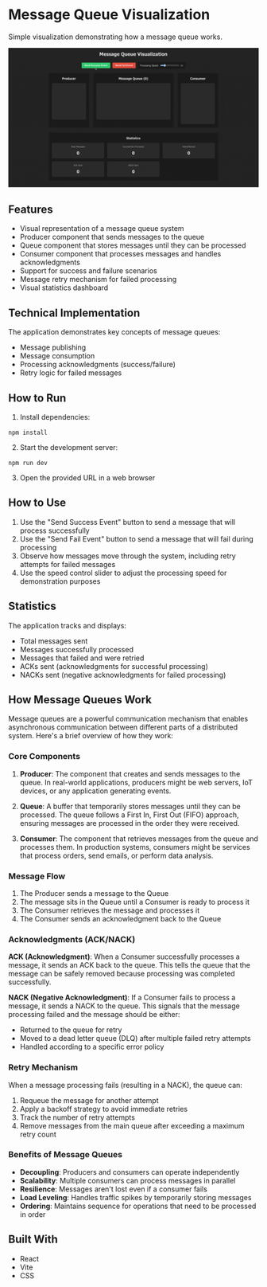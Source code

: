 # Message Queue Visualization

Simple visualization demonstrating how a message queue works.

![Message Queue Demo](./public/demo.gif)

## Features

- Visual representation of a message queue system
- Producer component that sends messages to the queue
- Queue component that stores messages until they can be processed
- Consumer component that processes messages and handles acknowledgments
- Support for success and failure scenarios
- Message retry mechanism for failed processing
- Visual statistics dashboard

## Technical Implementation

The application demonstrates key concepts of message queues:

- Message publishing
- Message consumption
- Processing acknowledgments (success/failure)
- Retry logic for failed messages

## How to Run

1. Install dependencies:
```
npm install
```

2. Start the development server:
```
npm run dev
```

3. Open the provided URL in a web browser

## How to Use

1. Use the "Send Success Event" button to send a message that will process successfully
2. Use the "Send Fail Event" button to send a message that will fail during processing
3. Observe how messages move through the system, including retry attempts for failed messages
4. Use the speed control slider to adjust the processing speed for demonstration purposes

## Statistics

The application tracks and displays:

- Total messages sent
- Messages successfully processed
- Messages that failed and were retried
- ACKs sent (acknowledgments for successful processing)
- NACKs sent (negative acknowledgments for failed processing)

## How Message Queues Work

Message queues are a powerful communication mechanism that enables asynchronous communication between different parts of a distributed system. Here's a brief overview of how they work:

### Core Components

1. **Producer**: The component that creates and sends messages to the queue. In real-world applications, producers might be web servers, IoT devices, or any application generating events.

2. **Queue**: A buffer that temporarily stores messages until they can be processed. The queue follows a First In, First Out (FIFO) approach, ensuring messages are processed in the order they were received.

3. **Consumer**: The component that retrieves messages from the queue and processes them. In production systems, consumers might be services that process orders, send emails, or perform data analysis.

### Message Flow

1. The Producer sends a message to the Queue
2. The message sits in the Queue until a Consumer is ready to process it
3. The Consumer retrieves the message and processes it
4. The Consumer sends an acknowledgment back to the Queue

### Acknowledgments (ACK/NACK)

**ACK (Acknowledgment)**: When a Consumer successfully processes a message, it sends an ACK back to the queue. This tells the queue that the message can be safely removed because processing was completed successfully.

**NACK (Negative Acknowledgment)**: If a Consumer fails to process a message, it sends a NACK to the queue. This signals that the message processing failed and the message should be either:
- Returned to the queue for retry
- Moved to a dead letter queue (DLQ) after multiple failed retry attempts
- Handled according to a specific error policy

### Retry Mechanism

When a message processing fails (resulting in a NACK), the queue can:
1. Requeue the message for another attempt
2. Apply a backoff strategy to avoid immediate retries
3. Track the number of retry attempts
4. Remove messages from the main queue after exceeding a maximum retry count

### Benefits of Message Queues

- **Decoupling**: Producers and consumers can operate independently
- **Scalability**: Multiple consumers can process messages in parallel
- **Resilience**: Messages aren't lost even if a consumer fails
- **Load Leveling**: Handles traffic spikes by temporarily storing messages
- **Ordering**: Maintains sequence for operations that need to be processed in order


## Built With

- React
- Vite
- CSS